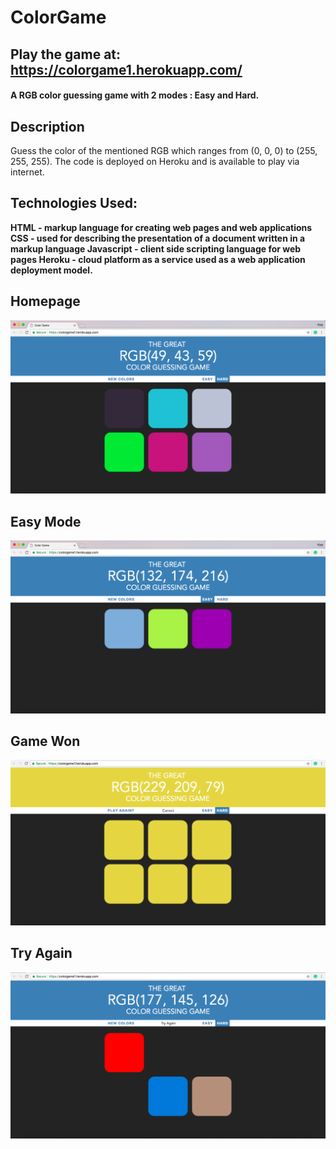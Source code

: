 # **ColorGame**

## **Play the game at:** https://colorgame1.herokuapp.com/

#### A RGB color guessing game with 2 modes : Easy and Hard.

## Description
Guess the color of the mentioned RGB which ranges from (0, 0, 0) to (255, 255, 255). The code is deployed on Heroku and is available to play via internet.

## **Technologies Used:**

**HTML - markup language for creating web pages and web applications
CSS    - used for describing the presentation of a document written in a markup language
Javascript - client side scripting language for web pages
Heroku - cloud platform as a service used as a web application deployment model.**

## Homepage
![Alt text](images/homepage.png?raw=true) 

## Easy Mode
![Alt text](images/easy_mode.png?raw=true) 

## Game Won
![Alt text](images/game_won.png?raw=true) 

## Try Again
![Alt text](images/try_again.png?raw=true) 

